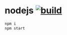 # nodejs [![build](https://travis-ci.org/daggerok/nodejs.svg?branch=master)](https://travis-ci.org/daggerok/nodejs)

```bash
npm i
npm start
```
